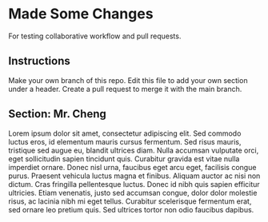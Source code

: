 # Made Some Changes
For testing collaborative workflow and pull requests.

## Instructions
Make your own branch of this repo. Edit this file to add your own section under a header. Create a pull request to merge it with the main branch.

## Section: Mr. Cheng
Lorem ipsum dolor sit amet, consectetur adipiscing elit. Sed commodo luctus eros, id elementum mauris cursus fermentum. Sed risus mauris, tristique sed augue eu, blandit ultrices diam. Nulla accumsan vulputate orci, eget sollicitudin sapien tincidunt quis. Curabitur gravida est vitae nulla imperdiet ornare. Donec nisl urna, faucibus eget arcu eget, facilisis congue purus. Praesent vehicula luctus magna et finibus. Aliquam auctor ac nisi non dictum. Cras fringilla pellentesque luctus. Donec id nibh quis sapien efficitur ultricies. Etiam venenatis, justo sed accumsan congue, dolor dolor molestie risus, ac lacinia nibh mi eget tellus. Curabitur scelerisque fermentum erat, sed ornare leo pretium quis. Sed ultrices tortor non odio faucibus dapibus. 
